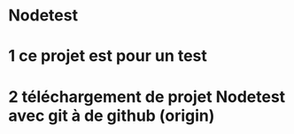 # Nodetest
# 1 ce projet est pour un test 
# 2 téléchargement de projet Nodetest avec git à de github (origin)

